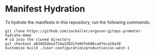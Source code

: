 # Manifest Hydration

To hydrate the manifests in this repository, run the following commands:

```shell
git clone https://github.com/zachaller/argocon-gitops-promoter-hydrate-demo
# cd into the cloned directory
git checkout a034d2dea3f24a32831fe0dfeb06ca4feca18a38
kustomize build ./user-configuration/production/us-west-1
```
